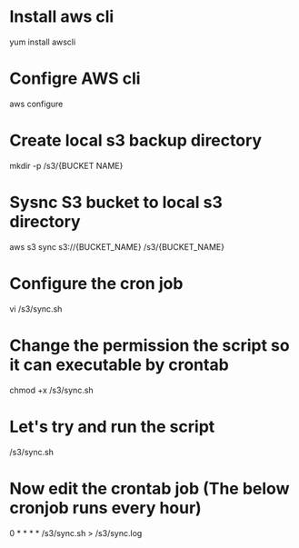 # Install aws cli
yum install awscli

# Configre AWS cli
aws configure

# Create local s3 backup directory
mkdir -p /s3/{BUCKET NAME}

# Sysnc S3 bucket to local s3 directory
aws s3 sync s3://{BUCKET_NAME} /s3/{BUCKET_NAME}

# Configure the cron job
vi /s3/sync.sh

# Change the permission the script so it can executable by crontab
chmod +x /s3/sync.sh

# Let's try and run the script
/s3/sync.sh

# Now edit the crontab job (The below cronjob runs every hour)
0 * * * * /s3/sync.sh > /s3/sync.log


